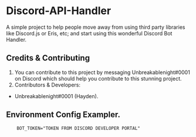 # Discord-API-Handler
A simple project to help people move away from using third party libraries like Discord.js or Eris, etc; and start using this wonderful Discord Bot Handler.

## Credits & Contributing
1. You can contribute to this project by messaging Unbreakablenight#0001 on Discord which should help you contribute to this stunning project.
2. Contributors & Developers:
 - Unbreakablenight#0001 (Hayden).

## Environment Config Exampler.
```
    BOT_TOKEN="TOKEN FROM DISCORD DEVELOPER PORTAL"
```